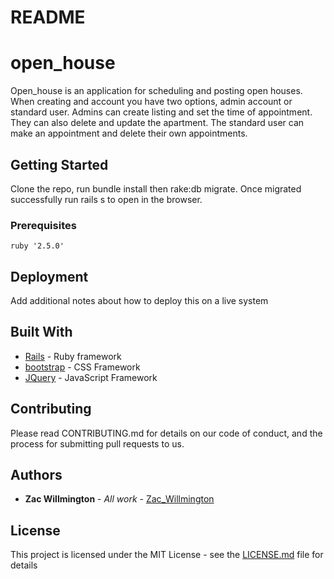 # README

# open_house

Open_house is an application for scheduling and posting open houses. When creating and account you have two options, admin account or standard user. Admins can create listing and set the time of appointment. They can also delete and update the apartment. The standard user can make an appointment and delete their own appointments.

## Getting Started

Clone the repo, run bundle install then rake:db migrate. Once migrated successfully run rails s to open in the browser.


### Prerequisites

```
ruby '2.5.0'

```

## Deployment

Add additional notes about how to deploy this on a live system

## Built With

* [Rails](https://rubyonrails.org/) - Ruby framework
* [bootstrap](https://getbootstrap.com/) - CSS Framework
* [JQuery](https://jquery.com/) - JavaScript Framework

## Contributing

Please read CONTRIBUTING.md for details on our code of conduct, and the process for submitting pull requests to us.  

## Authors

* **Zac Willmington** - *All work* - [Zac_Willmington](https://github.com/zacwillmington)

## License

This project is licensed under the MIT License - see the [LICENSE.md](LICENSE.md) file for details
